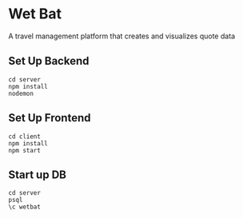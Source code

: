 # Wet Bat
A travel management platform that creates and visualizes quote data

## Set Up Backend
```
cd server
npm install
nodemon
```

## Set Up Frontend
```
cd client
npm install
npm start
```

## Start up DB
```
cd server
psql
\c wetbat
```
